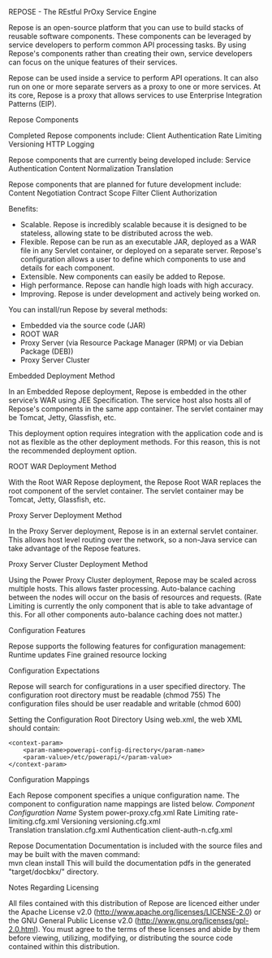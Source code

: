 REPOSE - The REstful PrOxy Service Engine 

Repose is an open-source platform that you can use to build stacks of reusable software
components. These components can be leveraged by service developers to perform
common API processing tasks. By using Repose's components rather than creating their
own, service developers can focus on the unique features of their services.  

Repose can be used inside a service to perform API operations. It can also run on one or
more separate servers as a proxy to one or more services. At its core, Repose is a proxy
that allows services to use Enterprise Integration Patterns (EIP).


Repose Components

Completed Repose components include:
    Client Authentication
    Rate Limiting
    Versioning
    HTTP Logging

Repose components that are currently being developed include:
    Service Authentication
    Content Normalization
    Translation

Repose components that are planned for future development include:
    Content Negotiation
    Contract Scope Filter
    Client Authorization


Benefits:

- Scalable. Repose is incredibly scalable because it is designed to be stateless, allowing state to be 
  distributed across the web.
- Flexible. Repose can be run as an executable JAR, deployed as a WAR file in any Servlet container, or 
  deployed on a separate server. Repose's configuration allows a user to define which components to use 
  and details for each component.
- Extensible. New components can easily be added to Repose.
- High performance. Repose can handle high loads with high accuracy.
- Improving. Repose is under development and actively being worked on.



You can install/run Repose by several methods:

- Embedded via the source code (JAR)
- ROOT WAR
- Proxy Server (via Resource Package Manager (RPM) or via Debian Package (DEB))
- Proxy Server Cluster


Embedded Deployment Method

In an Embedded Repose deployment, Repose is embedded in the other service’s WAR using 
JEE Specification.  The service host also hosts all of Repose's components in the same 
app container. The servlet container may be Tomcat, Jetty, Glassfish, etc.

This deployment option requires integration with the application code and is not as 
flexible as the other deployment methods.  For this reason, this is not the recommended
deployment option.


ROOT WAR Deployment Method

With the Root WAR Repose deployment, the Repose Root WAR replaces the root component of the 
servlet container. The servlet container may be Tomcat, Jetty, Glassfish, etc.


Proxy Server Deployment Method

In the Proxy Server deployment, Repose is in an external servlet container. This allows 
host level routing over the network, so a non-Java service can take advantage of the 
Repose features.


Proxy Server Cluster Deployment Method

Using the Power Proxy Cluster deployment, Repose may be scaled across multiple hosts. This 
allows faster processing. Auto-balance caching between the nodes will occur on the basis of 
resources and requests. (Rate Limiting is currently the only component that is able to take 
advantage of this. For all other components auto-balance caching does not matter.)


Configuration Features

Repose supports the following features for configuration management:
    Runtime updates
    Fine grained resource locking


Configuration Expectations

Repose will search for configurations in a user specified directory.
    The configuration root directory must be readable (chmod 755)
    The configuration files should be user readable and writable (chmod 600)

Setting the Configuration Root Directory
    Using web.xml, the web XML should contain:

    <context-param>
        <param-name>powerapi-config-directory</param-name>
        <param-value>/etc/powerapi/</param-value>
    </context-param>

Configuration Mappings

Each Repose component specifies a unique configuration name. The component to configuration 
name mappings are listed below.
    _Component_      _Configuration Name_
    System           power-proxy.cfg.xml
    Rate Limiting    rate-limiting.cfg.xml
    Versioning       versioning.cfg.xml    
    Translation      translation.cfg.xml
    Authentication   client-auth-n.cfg.xml


Repose Documentation
Documentation is included with the source files and may be built with the maven command:  
    mvn clean install
This will build the documentation pdfs in the generated "target/docbkx/" directory.



Notes Regarding Licensing


All files contained with this distribution of Repose are licenced either
under the Apache License v2.0 (http://www.apache.org/licenses/LICENSE-2.0) or
the GNU General Public License v2.0 (http://www.gnu.org/licenses/gpl-2.0.html).
You must agree to the terms of these licenses and abide by them before
viewing, utilizing, modifying, or distributing the source code contained
within this distribution.




